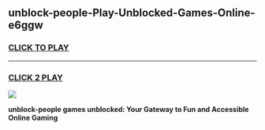 
## unblock-people-Play-Unblocked-Games-Online-e6ggw
<h3>
<a href="https://premium76.site?title=unblock-people&ref=25A">CLICK TO PLAY</a></h3>
<hr>

<h3>
<a href="https://premium76.site?title=unblock-people&ref=25A">CLICK 2 PLAY</a>
  
</h3>

<a href="https://premium76.site?title=unblock-people&ref=25A"><img src="https://clearcache.store/games.png"></a>


**unblock-people games unblocked: Your Gateway to Fun and Accessible Online Gaming**
